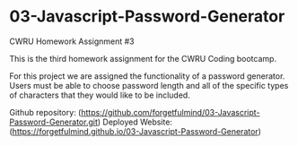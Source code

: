 # 03-Javascript-Password-Generator
CWRU Homework Assignment #3

This is the third homework assignment for the CWRU Coding bootcamp. 

For this project we are assigned the functionality of a password generator. Users must be able to choose password length and all of the specific types of characters that they would like to be included. 

Github repository: (https://github.com/forgetfulmind/03-Javascript-Password-Generator.git)
Deployed Website: (https://forgetfulmind.github.io/03-Javascript-Password-Generator)